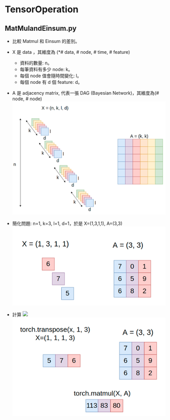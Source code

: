 # TensorOperation

## MatMulandEinsum.py

- 比較 Matmul 和 Einsum 的差別。

- X 是 data ，其維度為 (*# data, # node, # time, # feature)
  - 資料的數量: n。
  - 每筆資料有多少 node: k。
  - 每個 node 值會隨時間變化: l。
  - 每個 node 有 d 個 feature: d。
- A 是 adjacency matrix, 代表一張 DAG (Bayesian Network)，其維度為(# node, # node)
![alt text](./MatMulandEinsum/DataDescription.png)

- 簡化問題: n=1, k=3, l=1, d=1，於是 X=(1,3,1,1), A=(3,3)
![alt text](./MatMulandEinsum/Simple.png)

- 計算 <img src="https://render.githubusercontent.com/render/math?math=H=X^T\times A">
![alt text](./MatMulandEinsum/XTA.png)


